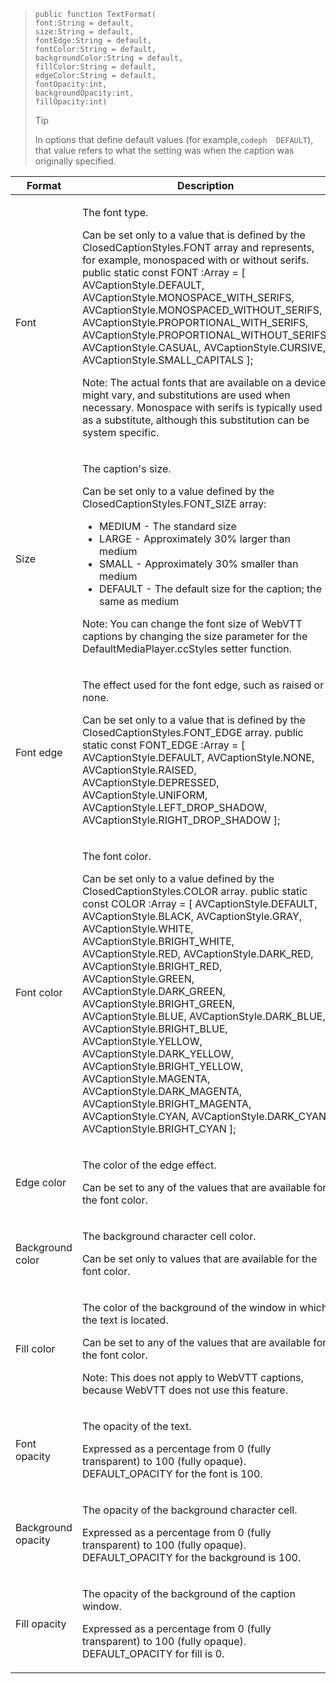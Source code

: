 ---
---

>```
>public function TextFormat( 
> font:String = default, 
> size:String = default, 
> fontEdge:String = default, 
> fontColor:String = default, 
> backgroundColor:String = default, 
> fillColor:String = default, 
> edgeColor:String = default, 
> fontOpacity:int, 
> backgroundOpacity:int, 
> fillOpacity:int)
>```
>
>>[!TIP]
>>
>>In options that define default values (for example,`codeph  DEFAULT`), that value refers to what the setting was when the caption was originally specified.
>
<table frame="all" colsep="1" rowsep="1" id="table_87205DEFEE384AF4AF83952B15E18A42"> 
 <tgroup cols="2" colsep="1" rowsep="1" class="FormatA"> 
  <colspec colnum="1" colname="1" colwidth="25*" /> 
  <colspec colnum="2" colname="2" colwidth="75*" /> 
  <thead> 
   <tr rowsep="1"> 
    <th colname="1" class="entry"> Format </th> 
    <th colname="2" class="entry"> Description </th> 
   </tr> 
  </thead> 
  <tbody> 
   <tr rowsep="1"> 
    <td colname="1"> Font </td> 
    <td colname="2"> <p>The font type. </p> <p>Can be set only to a value that is defined by the <span class="codeph"> ClosedCaptionStyles.FONT </span> array and represents, for example, monospaced with or without serifs. 
      <codeblock class="syntax actionscript">
        public static const FONT :Array = [ 
       <discoiqbr /> AVCaptionStyle.DEFAULT, 
       <discoiqbr /> AVCaptionStyle.MONOSPACE_WITH_SERIFS, 
       <discoiqbr /> AVCaptionStyle.MONOSPACED_WITHOUT_SERIFS, 
       <discoiqbr /> AVCaptionStyle.PROPORTIONAL_WITH_SERIFS, 
       <discoiqbr /> AVCaptionStyle.PROPORTIONAL_WITHOUT_SERIFS, 
       <discoiqbr /> AVCaptionStyle.CASUAL, 
       <discoiqbr /> AVCaptionStyle.CURSIVE, 
       <discoiqbr /> AVCaptionStyle.SMALL_CAPITALS 
       <discoiqbr /> ]; 
      </codeblock> </p> <p type="tip">Note:  The actual fonts that are available on a device might vary, and substitutions are used when necessary. Monospace with serifs is typically used as a substitute, although this substitution can be system specific. </p> </td> 
   </tr> 
   <tr rowsep="1"> 
    <td colname="1"> Size </td> 
    <td colname="2"> <p>The caption's size. </p> <p> Can be set only to a value defined by the <span class="codeph"> ClosedCaptionStyles.FONT_SIZE </span> array: 
      <ul compact="yes" id="ul_544BFC7A46474A74839477108F1AB1E9"> 
       <li id="li_A592ED46B8DF4D8FAD7AF3BD931A712B"> <span class="codeph"> MEDIUM </span> - The standard size </li> 
       <li id="li_4F8CEDE54965430EB707DD3D5B2E3F87"> <span class="codeph"> LARGE </span> - Approximately 30% larger than medium </li> 
       <li id="li_D78D823883F54D869118BAB58257E377"> <span class="codeph"> SMALL </span> - Approximately 30% smaller than medium </li> 
       <li id="li_9299C13408584A38835F8D91BD048083"> <span class="codeph"> DEFAULT </span> - The default size for the caption; the same as medium </li> 
      </ul></p> <p type="tip">Note:  You can change the font size of WebVTT captions by changing the size parameter for the <span class="codeph"> DefaultMediaPlayer.ccStyles setter </span> function. </p> </td> 
   </tr> 
   <tr rowsep="1"> 
    <td colname="1"> Font edge </td> 
    <td colname="2"> <p>The effect used for the font edge, such as raised or none. </p> <p>Can be set only to a value that is defined by the <span class="codeph"> ClosedCaptionStyles.FONT_EDGE </span> array. 
      <codeblock class="syntax actionscript">
        public static const FONT_EDGE :Array = [ 
       <discoiqbr /> AVCaptionStyle.DEFAULT, 
       <discoiqbr /> AVCaptionStyle.NONE, 
       <discoiqbr /> AVCaptionStyle.RAISED, 
       <discoiqbr /> AVCaptionStyle.DEPRESSED, 
       <discoiqbr /> AVCaptionStyle.UNIFORM, 
       <discoiqbr /> AVCaptionStyle.LEFT_DROP_SHADOW, 
       <discoiqbr /> AVCaptionStyle.RIGHT_DROP_SHADOW 
       <discoiqbr /> ]; 
      </codeblock> </p> </td> 
   </tr> 
   <tr rowsep="1"> 
    <td colname="1"> Font color </td> 
    <td colname="2"> <p>The font color. </p> <p>Can be set only to a value defined by the <span class="codeph"> ClosedCaptionStyles.COLOR </span> array. 
      <codeblock class="syntax actionscript">
        public static const COLOR :Array = [ 
       <discoiqbr /> AVCaptionStyle.DEFAULT, 
       <discoiqbr /> AVCaptionStyle.BLACK, 
       <discoiqbr /> AVCaptionStyle.GRAY, 
       <discoiqbr /> AVCaptionStyle.WHITE, 
       <discoiqbr /> AVCaptionStyle.BRIGHT_WHITE, 
       <discoiqbr /> AVCaptionStyle.RED, 
       <discoiqbr /> AVCaptionStyle.DARK_RED, 
       <discoiqbr /> AVCaptionStyle.BRIGHT_RED, 
       <discoiqbr /> AVCaptionStyle.GREEN, 
       <discoiqbr /> AVCaptionStyle.DARK_GREEN, 
       <discoiqbr /> AVCaptionStyle.BRIGHT_GREEN, 
       <discoiqbr /> AVCaptionStyle.BLUE, 
       <discoiqbr /> AVCaptionStyle.DARK_BLUE, 
       <discoiqbr /> AVCaptionStyle.BRIGHT_BLUE, 
       <discoiqbr /> AVCaptionStyle.YELLOW, 
       <discoiqbr /> AVCaptionStyle.DARK_YELLOW, 
       <discoiqbr /> AVCaptionStyle.BRIGHT_YELLOW, 
       <discoiqbr /> AVCaptionStyle.MAGENTA, 
       <discoiqbr /> AVCaptionStyle.DARK_MAGENTA, 
       <discoiqbr /> AVCaptionStyle.BRIGHT_MAGENTA, 
       <discoiqbr /> AVCaptionStyle.CYAN, 
       <discoiqbr /> AVCaptionStyle.DARK_CYAN, 
       <discoiqbr /> AVCaptionStyle.BRIGHT_CYAN ]; 
      </codeblock></p> </td> 
   </tr> 
   <tr rowsep="1"> 
    <td colname="1"> Edge color </td> 
    <td colname="2"> <p>The color of the edge effect. </p> <p>Can be set to any of the values that are available for the font color. </p> </td> 
   </tr> 
   <tr rowsep="1"> 
    <td colname="1"> Background color </td> 
    <td colname="2"> <p>The background character cell color. </p> <p>Can be set only to values that are available for the font color. </p> </td> 
   </tr> 
   <tr rowsep="1"> 
    <td colname="1"> Fill color </td> 
    <td colname="2"> <p>The color of the background of the window in which the text is located. </p> <p>Can be set to any of the values that are available for the font color. </p> <p type="important">Note:  This does not apply to WebVTT captions, because WebVTT does not use this feature. </p> </td> 
   </tr> 
   <tr rowsep="1"> 
    <td colname="1"> Font opacity </td> 
    <td colname="2"> <p>The opacity of the text. </p> <p>Expressed as a percentage from 0 (fully transparent) to 100 (fully opaque). <span class="codeph"> DEFAULT_OPACITY </span> for the font is 100. </p> </td> 
   </tr> 
   <tr rowsep="1"> 
    <td colname="1"> Background opacity </td> 
    <td colname="2"> <p>The opacity of the background character cell. </p> <p>Expressed as a percentage from 0 (fully transparent) to 100 (fully opaque). <span class="codeph"> DEFAULT_OPACITY </span> for the background is 100. </p> </td> 
   </tr> 
   <tr rowsep="1"> 
    <td colname="1"> Fill opacity </td> 
    <td colname="2"> <p>The opacity of the background of the caption window. </p> <p>Expressed as a percentage from 0 (fully transparent) to 100 (fully opaque). <span class="codeph"> DEFAULT_OPACITY </span> for fill is 0. </p> </td> 
   </tr> 
  </tbody> 
 </tgroup> 
</table>

>
